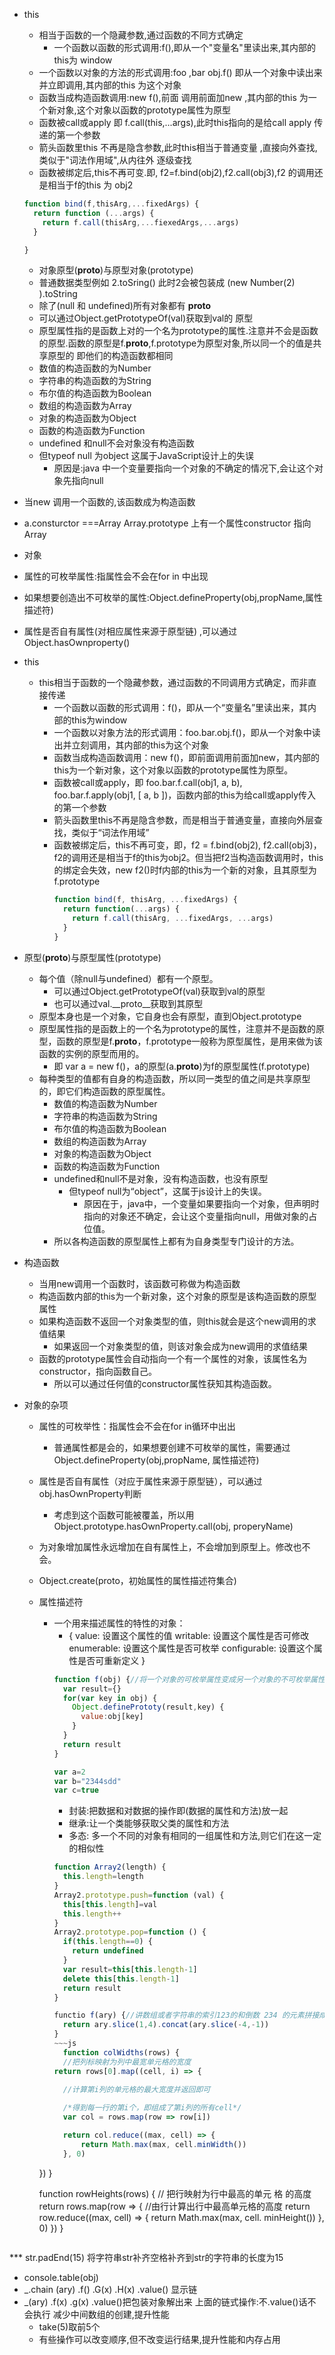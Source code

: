 * this
  * 相当于函数的一个隐藏参数,通过函数的不同方式确定
    * 一个函数以函数的形式调用:f(),即从一个"变量名"里读出来,其内部的this为 window
   * 一个函数以对象的方法的形式调用:foo ,bar obj.f() 即从一个对象中读出来并立即调用,其内部的this 为这个对象
   * 函数当成构造函数调用:new f(),前面 调用前面加new ,其内部的this 为一个新对象,这个对象以函数的prototype属性为原型  
   * 函数被call或apply 即 f.call(this,...args),此时this指向的是给call apply 传递的第一个参数
   * 箭头函数里this 不再是隐含参数,此时this相当于普通变量 ,直接向外查找,类似于"词法作用域",从内往外 逐级查找
   * 函数被绑定后,this不再可变.即, f2=f.bind(obj2),f2.call(obj3),f2 的调用还是相当于f的this 为 obj2
   ~~~js
   function bind(f,thisArg,...fixedArgs) {
     return function (...args) {
       return f.call(thisArg,...fiexedArgs,...args)
     }

   }

   ~~~ 
   * 对象原型(__proto__)与原型对象(prototype) 
   * 普通数据类型例如 2.toSring() 此时2会被包装成 (new Number(2) ).toString
   * 除了(null 和 undefined)所有对象都有 __proto__
    * 可以通过Object.getPrototypeOf(val)获取到val的 原型
    * 原型属性指的是函数上对的一个名为prototype的属性.注意并不会是函数的原型.函数的原型是f.__proto__,f.prototype为原型对象,所以同一个的值是共享原型的 即他们的构造函数都相同
    * 数值的构造函数的为Number
    * 字符串的构造函数的为String
    * 布尔值的构造函数为Boolean
    * 数组的构造函数为Array
    * 对象的构造函数为Object
    * 函数的构造函数为Function
    * undefined 和null不会对象没有构造函数
    * 但typeof null 为object 这属于JavaScript设计上的失误  
       * 原因是:java 中一个变量要指向一个对象的不确定的情况下,会让这个对象先指向null
* 当new 调用一个函数的,该函数成为构造函数
* a.consturctor ===Array Array.prototype 上有一个属性constructor 指向Array
* 对象
 * 属性的可枚举属性:指属性会不会在for in 中出现
  * 如果想要创造出不可枚举的属性:Object.defineProperty(obj,propName,属性描述符)
  * 属性是否自有属性(对相应属性来源于原型链) ,可以通过Object.hasOwnproperty()




  
* this
  * this相当于函数的一个隐藏参数，通过函数的不同调用方式确定，而非直接传递
    * 一个函数以函数的形式调用：f()，即从一个“变量名”里读出来，其内部的this为window
    * 一个函数以对象方法的形式调用：foo.bar.obj.f()，即从一个对象中读出并立刻调用，其内部的this为这个对象
    * 函数当成构造函数调用：new f()，即前面调用前面加new，其内部的this为一个新对象，这个对象以函数的prototype属性为原型。
    * 函数被call或apply，即 foo.bar.f.call(obj1, a, b), foo.bar.f.apply(obj1, [ a, b ])，函数内部的this为给call或apply传入的第一个参数
    * 箭头函数里this不再是隐含参数，而是相当于普通变量，直接向外层查找，类似于“词法作用域”
    * 函数被绑定后，this不再可变，即，f2 = f.bind(obj2), f2.call(obj3)，f2的调用还是相当于f的this为obj2。但当把f2当构造函数调用时，this的绑定会失效，new f2()时f内部的this为一个新的对象，且其原型为f.prototype
      ```js
      function bind(f, thisArg, ...fixedArgs) {
        return function(...args) {
          return f.call(thisArg, ...fixedArgs, ...args)
        }
      }
      ```
* 原型(__proto__)与原型属性(prototype)
  * 每个值（除null与undefined）都有一个原型。
    * 可以通过Object.getPrototypeOf(val)获取到val的原型
    * 也可以通过val.__proto__获取到其原型
  * 原型本身也是一个对象，它自身也会有原型，直到Object.prototype
  * 原型属性指的是函数上的一个名为prototype的属性，注意并不是函数的原型，函数的原型是f.__proto__，f.prototype一般称为原型属性，是用来做为该函数的实例的原型而用的。
    * 即 var a = new f()，a的原型(a.__proto__)为f的原型属性(f.prototype)
  * 每种类型的值都有自身的构造函数，所以同一类型的值之间是共享原型的，即它们构造函数的原型属性。
    * 数值的构造函数为Number
    * 字符串的构造函数为String
    * 布尔值的构造函数为Boolean
    * 数组的构造函数为Array
    * 对象的构造函数为Object
    * 函数的构造函数为Function
    * undefined和null不是对象，没有构造函数，也没有原型
      * 但typeof null为“object”，这属于js设计上的失误。
        * 原因在于，java中，一个变量如果要指向一个对象，但声明时指向的对象还不确定，会让这个变量指向null，用做对象的占位值。
    * 所以各构造函数的原型属性上都有为自身类型专门设计的方法。
* 构造函数
  * 当用new调用一个函数时，该函数可称做为构造函数
  * 构造函数内部的this为一个新对象，这个对象的原型是该构造函数的原型属性
  * 如果构造函数不返回一个对象类型的值，则this就会是这个new调用的求值结果
    * 如果返回一个对象类型的值，则该对象会成为new调用的求值结果
  * 函数的prototype属性会自动指向一个有一个属性的对象，该属性名为constructor，指向函数自己。
    * 所以可以通过任何值的constructor属性获知其构造函数。
* 对象的杂项
  * 属性的可枚举性：指属性会不会在for in循环中出出
    * 普通属性都是会的，如果想要创建不可枚举的属性，需要通过Object.defineProperty(obj,propName, 属性描述符)
  * 属性是否自有属性（对应于属性来源于原型链），可以通过obj.hasOwnProperty判断
    * 考虑到这个函数可能被覆盖，所以用Object.prototype.hasOwnProperty.call(obj, properyName)
  * 为对象增加属性永远增加在自有属性上，不会增加到原型上。修改也不会。
  * Object.create(proto，初始属性的属性描述符集合)
  * 属性描述符
    * 一个用来描述属性的特性的对象：
      * {
        value: 设置这个属性的值
        writable: 设置这个属性是否可修改
        enumerable: 设置这个属性是否可枚举
        configurable: 设置这个属性是否可重新定义
      }
      ~~~js
      function f(obj) {//将一个对象的可枚举属性变成另一个对象的不可枚举属性的函数
        var result={}
        for(var key in obj) {
          Object.definePrototy(result,key) {
            value:obj[key]
          }
        }
        return result
      }
      ~~~
      ~~~js
      var a=2
      var b="2344sdd"
      var c=true

      ~~~
      * 封装:把数据和对数据的操作即(数据的属性和方法)放一起
      * 继承:让一个类能够获取父类的属性和方法
      * 多态: 多一个不同的对象有相同的一组属性和方法,则它们在这一定的相似性
      ~~~js
      function Array2(length) {
        this.length=length
      }
      Array2.prototype.push=function (val) {
        this[this.length]=val
        this.length++
      }
      Array2.prototype.pop=function () {
        if(this.length==0) {
          return undefined
        }
        var result=this[this.length-1]
        delete this[this.length-1]
        return result
      }

      ~~~
      ~~~js 
      functio f(ary) {//讲数组或者字符串的索引123的和倒数 234 的元素拼接成新的数组
        return ary.slice(1,4).concat(ary.slice(-4,-1))
      }
      ~~~js
        function colWidths(rows) {
        //把列标映射为列中最宽单元格的宽度
      return rows[0].map((cell, i) => {
        
        //计算第i列的单元格的最大宽度并返回即可

        /*得到每一行的第i个，即组成了第i列的所有cell*/
        var col = rows.map(row => row[i])

        return col.reduce((max, cell) => {
            return Math.max(max, cell.minWidth())
        }, 0)
    })
}

      function rowHeights(rows) {
          // 把行映射为行中最高的单元   格   的高度
           return rows.map(row => {
                //由行计算出行中最高单元格的高度
            return row.reduce((max,       cell) => {
            return Math.max(max, cell.  minHeight())
             }, 0)
        })
   }
      ~~~
*** str.padEnd(15) 将字符串str补齐空格补齐到str的字符串的长度为15
* console.table(obj)
* _.chain (ary)
   .f()
   .G(x)
   .H(x)
   .value()
   显示链
* _(ary)
   .f(x)
   .g(x)
   .value()把包装对象解出来
   上面的链式操作:不.value()话不会执行
   减少中间数组的创建,提升性能
   * take(5)取前5个
   * 有些操作可以改变顺序,但不改变运行结果,提升性能和内存占用


      
